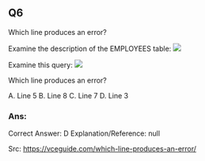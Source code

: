 ## Q6

Which line produces an error?

Examine the description of the EMPLOYEES table:
![](img/i006-1.png)

Examine this query:
![](img/i006-2.png)

Which line produces an error?

A. Line 5
B. Line 8
C. Line 7
D. Line 3

### Ans:

Correct Answer: D
Explanation/Reference: null

Src: https://vceguide.com/which-line-produces-an-error/